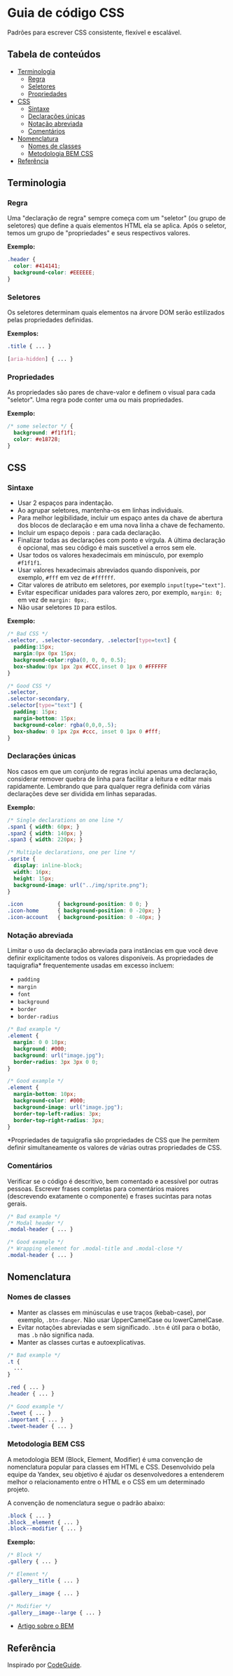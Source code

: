 # Guia de código CSS

Padrões para escrever CSS consistente, flexível e escalável.

## Tabela de conteúdos

- [Terminologia](#terminologia)
  - [Regra](#regra)
  - [Seletores](#seletores)
  - [Propriedades](#propriedades)
- [CSS](#css)
  - [Sintaxe](#sintaxe)
  - [Declarações únicas](#declarações-únicas)
  - [Notação abreviada](#notação-abreviada)
  - [Comentários](#comentários)
- [Nomenclatura](#nomenclatura)
  - [Nomes de classes](#nomes-de-classes)
  - [Metodologia BEM CSS](#metodologia-bem-css)
- [Referência](#referência)

## Terminologia

### Regra

Uma "declaração de regra" sempre começa com um "seletor" (ou grupo de seletores) que define a quais elementos HTML ela se aplica. Após o seletor, temos um grupo de "propriedades" e seus respectivos valores.

**Exemplo:**

```css
.header {
  color: #414141;               
  background-color: #EEEEEE;   
}
```

### Seletores

Os seletores determinam quais elementos na árvore DOM serão estilizados pelas propriedades definidas.

**Exemplos:**

```css
.title { ... }

[aria-hidden] { ... }
```

### Propriedades

As propriedades são pares de chave-valor e definem o visual para cada "seletor". Uma regra pode conter uma ou mais propriedades.

**Exemplo:**

```css
/* some selector */ {
  background: #f1f1f1;
  color: #e18728;
}
```

## CSS

### Sintaxe

- Usar 2 espaços para indentação.
- Ao agrupar seletores, mantenha-os em linhas individuais.
- Para melhor legibilidade, incluir um espaço antes da chave de abertura dos blocos de declaração e em uma nova linha a chave de fechamento.
- Incluir um espaço depois `:` para cada declaração.
- Finalizar todas as declarações com ponto e vírgula. A última declaração é opcional, mas seu código é mais suscetível a erros sem ele.
- Usar todos os valores hexadecimais em minúsculo, por exemplo `#f1f1f1`.
- Usar valores hexadecimais abreviados quando disponíveis, por exemplo, `#fff` em vez de `#ffffff`.
- Citar valores de atributo em seletores, por exemplo `input[type="text"]`.
- Evitar especificar unidades para valores zero, por exemplo, `margin: 0;` em vez de `margin: 0px;`.
- Não usar seletores `ID` para estilos.

**Exemplo:**

```css
/* Bad CSS */
.selector, .selector-secondary, .selector[type=text] {
  padding:15px;
  margin:0px 0px 15px;
  background-color:rgba(0, 0, 0, 0.5);
  box-shadow:0px 1px 2px #CCC,inset 0 1px 0 #FFFFFF
}

/* Good CSS */
.selector,
.selector-secondary,
.selector[type="text"] {
  padding: 15px;
  margin-bottom: 15px;
  background-color: rgba(0,0,0,.5);
  box-shadow: 0 1px 2px #ccc, inset 0 1px 0 #fff;
}
```

### Declarações únicas

Nos casos em que um conjunto de regras inclui apenas uma declaração, considerar remover quebra de linha para facilitar a leitura e editar mais rapidamente. Lembrando que para qualquer regra definida com várias declarações deve ser dividida em linhas separadas.

**Exemplo:**

```css
/* Single declarations on one line */
.span1 { width: 60px; }
.span2 { width: 140px; }
.span3 { width: 220px; }

/* Multiple declarations, one per line */
.sprite {
  display: inline-block;
  width: 16px;
  height: 15px;
  background-image: url("../img/sprite.png");
}

.icon           { background-position: 0 0; }
.icon-home      { background-position: 0 -20px; }
.icon-account   { background-position: 0 -40px; }
```

### Notação abreviada

Limitar o uso da declaração abreviada para instâncias em que você deve definir explicitamente todos os valores disponíveis. As propriedades de taquigrafia* frequentemente usadas em excesso incluem:

- `padding`
- `margin`
- `font`
- `background`
- `border`
- `border-radius`

```css
/* Bad example */
.element {
  margin: 0 0 10px;
  background: #000;
  background: url("image.jpg");
  border-radius: 3px 3px 0 0;
}

/* Good example */
.element {
  margin-bottom: 10px;
  background-color: #000;
  background-image: url("image.jpg");
  border-top-left-radius: 3px;
  border-top-right-radius: 3px;
}
```

*Propriedades de taquigrafia são propriedades de CSS que lhe permitem definir simultaneamente os valores de várias outras propriedades de CSS.

### Comentários

Verificar se o código é descritivo, bem comentado e acessível por outras pessoas. Escrever frases completas para comentários maiores (descrevendo exatamente o componente) e frases sucintas para notas gerais.

```css
/* Bad example */
/* Modal header */
.modal-header { ... }

/* Good example */
/* Wrapping element for .modal-title and .modal-close */
.modal-header { ... }
```

## Nomenclatura

### Nomes de classes

- Manter as classes em minúsculas e use traços (kebab-case), por exemplo, `.btn-danger`. Não usar UpperCamelCase ou lowerCamelCase.
- Evitar notações abreviadas e sem significado. `.btn` é útil para o botão, mas `.b` não significa nada.
- Manter as classes curtas e autoexplicativas.

```css
/* Bad example */
.t {
  ...
}

.red { ... }
.header { ... }

/* Good example */
.tweet { ... }
.important { ... }
.tweet-header { ... }
```

### Metodologia BEM CSS

A metodologia BEM (Block, Element, Modifier) é uma convenção de nomenclatura popular para classes em HTML e CSS. Desenvolvido pela equipe da Yandex, seu objetivo é ajudar os desenvolvedores a entenderem melhor o relacionamento entre o HTML e o CSS em um determinado projeto.

A convenção de nomenclatura segue o padrão abaixo:

```css
.block { ... }
.block__element { ... }
.block--modifier { ... }
```

**Exemplo:**

```css
/* Block */
.gallery { ... }

/* Element */
.gallery__title { ... }

.gallery__image { ... }

/* Modifier */
.gallery__image--large { ... }
```

- [Artigo sobre o BEM](https://css-tricks.com/bem-101/)

## Referência

Inspirado por [CodeGuide](https://codeguide.co/#css-syntax).
